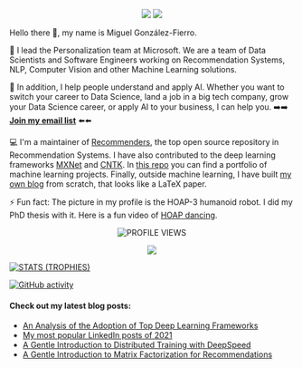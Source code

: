 <p align="center">
  <a href="https://www.linkedin.com/in/miguelgfierro/" target="_blank"><img src="https://img.shields.io/badge/Linkedin-Follow%20Miguel-blue?logo=linkedin" /></a>
  <a href="https://miguelgfierro.com/?utm_source=github&utm_medium=profile&utm_campaign=github-readme" target="_blank"><img src="https://img.shields.io/badge/Blog-Visit%20miguelgfierro.com-blue.svg" /></a>
  <!--<a href="https://twitter.com/intent/follow?screen_name=miguelgfierro" target="_blank"><img src="https://img.shields.io/twitter/follow/miguelgfierro?style=social" /></a>-->
</p>

Hello there 👋, my name is Miguel González-Fierro.

🤖 I lead the Personalization team at Microsoft. We are a team of Data Scientists and Software Engineers working on Recommendation Systems, NLP, Computer Vision and other Machine Learning solutions.

💬 In addition, I help people understand and apply AI. Whether you want to switch your career to Data Science, land a job in a big tech company, grow your Data Science career, or apply AI to your business, I can help you. ➡️➡️ **[Join my email list](https://bit.ly/emaillistmiguel)** ⬅️⬅️

💻 I'm a maintainer of [Recommenders](https://github.com/microsoft/recommenders), the top open source repository in Recommendation Systems. I have also contributed to the deep learning frameworks [MXNet](https://github.com/apache/incubator-mxnet) and [CNTK](https://github.com/microsoft/cntk). In [this repo](https://github.com/miguelgfierro/sciblog_support) you can find a portfolio of machine learning projects. Finally, outside machine learning, I have built [my own blog](https://github.com/miguelgfierro/sciblog) from scratch, that looks like a LaTeX paper. 

⚡ Fun fact: The picture in my profile is the HOAP-3 humanoid robot. I did my PhD thesis with it. Here is a fun video of [HOAP dancing](https://www.youtube.com/watch?v=fbu2cYW08HQ).

<p align="center">
  <img src="https://komarev.com/ghpvc/?username=miguelgfierro&label=Profile%20views&color=blue&style=flat" alt="PROFILE VIEWS"/>
</p>

<p align="center">
  <img src="https://github-readme-stats.vercel.app/api?username=miguelgfierro&count_private=true&show_icons=true&theme=react&include_all_commits=true&hide=contribs" />
</p>

<p align="center">

[![STATS (TROPHIES)](https://github-profile-trophy.vercel.app/?username=miguelgfierro&theme=gruvbox&margin-w=15&margin-h=15&column=8)](https://github.com/miguelgfierro)

[![GitHub activity](https://activity-graph.herokuapp.com/graph?username=miguelgfierro&theme=react-dark)](https://github.com/miguelgfierro)

</p>

#### Check out my latest blog posts:

<!-- BLOG-POST-LIST:START -->
- [An Analysis of the Adoption of Top Deep Learning Frameworks](https://miguelgfierro.com/blog/2022/an-analysis-of-the-adoption-of-top-deep-learning-frameworks/)
- [My most popular LinkedIn posts of 2021](https://miguelgfierro.com/blog/2022/my-most-popular-linkedin-posts-of-2021/)
- [A Gentle Introduction to Distributed Training with DeepSpeed](https://miguelgfierro.com/blog/2022/a-gentle-introduction-to-distributed-training-with-deepspeed/)
- [A Gentle Introduction to Matrix Factorization for Recommendations](https://miguelgfierro.com/blog/2021/a-gentle-introduction-to-matrix-factorization-for-recommendations/)
<!-- BLOG-POST-LIST:END -->